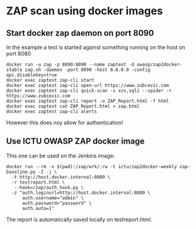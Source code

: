 # ZAP scan using docker images

## Start docker zap daemon on port 8090

In the example a test is started against something running on the host on port 8080

    docker run -u zap -p 8090:8090 --name zaptest -d owasp/zap2docker-stable zap.sh -daemon -port 8090 -host 0.0.0.0 -config api.disablekey=true
    docker exec zaptest zap-cli start
    docker exec zaptest zap-cli open-url https://www.zubcevic.com
    docker exec zaptest zap-cli quick-scan -s xss,sqli --spider -r https://www.zubcevic.com
    docker exec zaptest zap-cli report -o ZAP_Report.html -f html 
    docker exec zaptest cat ZAP_Report.html > zap.html
    docker exec zaptest zap-cli alerts

However this does noy allow for authentication!

## Use ICTU OWASP ZAP docker image

This one can be used on the Jenkins image:

    docker run --rm -v $(pwd):/zap/wrk/:rw -t ictu/zap2docker-weekly zap-baseline.py -I -j \
      -t http://host.docker.internal:8080 \
      -r testreport.html \
       --hook=/zap/auth_hook.py \
      -z "auth.loginurl=http://host.docker.internal:8080 \
          auth.username="admin" \
          auth.password="password" \
          auth.auto=1"

The report is automatically saved locally on testreport.html.